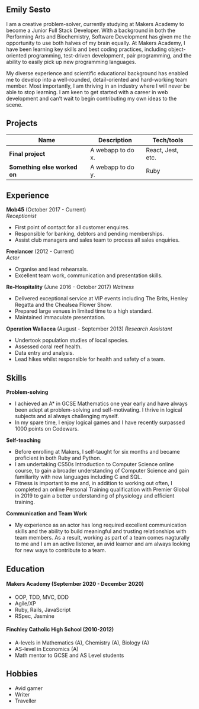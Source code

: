 ## Emily Sesto

I am a creative problem-solver, currently studying at Makers Academy to become a Junior Full Stack Developer. With a background in both the Performing Arts and Biochemistry, Software Development has given me the opportunity to use both halves of my brain equally. At Makers Academy, I have been learning key skills and best coding practices, including object-oriented programming, test-driven development, pair programming, and the ability to easily pick up new programming languages. 

My diverse experience and scientific educational background has enabled me to develop into a well-rounded, detail-oriented and hard-working team member. Most importantly, I am thriving in an industry where I will never be able to stop learning. I am keen to get started with a career in web development and can’t wait to begin contributing my own ideas to the scene.

## Projects

| Name                         | Description       | Tech/tools        |
| ---------------------------- | ----------------- | ----------------- |
| **Final project**            | A webapp to do x. | React, Jest, etc. |
| **Something else worked on** | A webapp to do y. | Ruby              |

## Experience

**Mob45** (October 2017 - Current)  
_Receptionist_

- First point of contact for all customer enquires.
- Responsible for banking, debtors and pending memberships.
- Assist club managers and sales team to process all sales enquiries.

**Freelancer** (2012 - Current)  
_Actor_

- Organise and lead rehearsals.
- Excellent team work, communication and presentation skills.

**Re-Hospitality** (June 2016 - October 2017)
_Waitress_

- Delivered exceptional service at VIP events including The Brits, Henley Regatta and the Chealsea Flower Show.
- Prepared large venues in limited time to a high standard.
- Maintained immaculate presentation.

**Operation Wallacea** (August - September 2013)
_Research Assistant_ 

- Undertook population studies of local species.
- Assessed coral reef health.
- Data entry and analysis.
- Lead hikes whilst responsible for health and safety of a team.

## Skills

**Problem-solving**
- I achieved an A* in GCSE Mathematics one year early and have always been adept at problem-solving and self-motivating. I thrive in logical subjects and al always challenging myself. 
- In my spare time, I enjoy logical games and I have recently surpassed 1000 points on Codewars.

**Self-teaching**
- Before enrolling at Makers, I self-taught for six months and became proficient in both Ruby and Python.
- I am undertaking CS50s Introduction to Computer Science online course, to gain a broader understanding of Computer Science and gain familiarity with new languages including C and SQL.
- Fitness is important to me and, in addition to working out often, I completed an online Personal Training qualification with Premier Global in 2019 to gain a better understanding of physiology and efficient training.

**Communication and Team Work**
- My experience as an actor has long required excellent communication skills and the ability to build meaningful and trusting relationships with team members. As a result, working as part of a team comes nagturally to me and I am an active listener, an avid learner and am always looking for new ways to contribute to a team.


## Education

#### Makers Academy (September 2020 - December 2020)

- OOP, TDD, MVC, DDD
- Agile/XP
- Ruby, Rails, JavaScript
- RSpec, Jasmine

#### Finchley Catholic High School (2010-2012)

- A-levels in Mathematics (A), Chemistry (A), Biology (A)
- AS-level in Economics (A)
- Math mentor to GCSE and AS Level students


## Hobbies

- Avid gamer
- Writer
- Traveller

